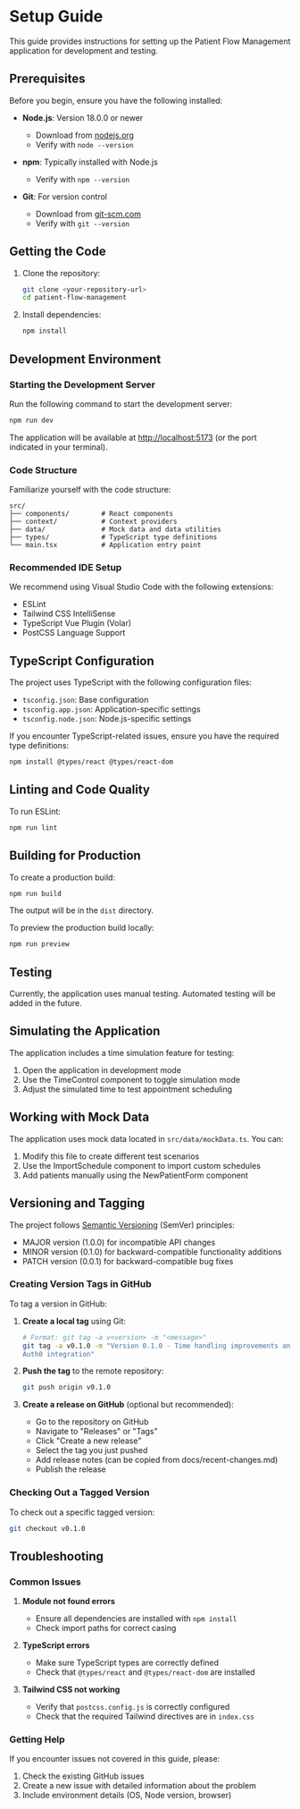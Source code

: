 # Setup Guide

This guide provides instructions for setting up the Patient Flow
Management application for development and testing.

## Prerequisites

Before you begin, ensure you have the following installed:

- **Node.js**: Version 18.0.0 or newer
  - Download from [nodejs.org](https://nodejs.org/)
  - Verify with `node --version`

- **npm**: Typically installed with Node.js
  - Verify with `npm --version`

- **Git**: For version control
  - Download from [git-scm.com](https://git-scm.com/)
  - Verify with `git --version`

## Getting the Code

1. Clone the repository:

   ```bash
   git clone <your-repository-url>
   cd patient-flow-management
   ```

2. Install dependencies:

   ```bash
   npm install
   ```

## Development Environment

### Starting the Development Server

Run the following command to start the development server:

```bash
npm run dev
```

The application will be available at
[http://localhost:5173](http://localhost:5173) (or the port indicated in
your terminal).

### Code Structure

Familiarize yourself with the code structure:

```
src/
├── components/        # React components
├── context/           # Context providers
├── data/              # Mock data and data utilities
├── types/             # TypeScript type definitions
└── main.tsx           # Application entry point
```

### Recommended IDE Setup

We recommend using Visual Studio Code with the following extensions:

- ESLint
- Tailwind CSS IntelliSense
- TypeScript Vue Plugin (Volar)
- PostCSS Language Support

## TypeScript Configuration

The project uses TypeScript with the following configuration files:

- `tsconfig.json`: Base configuration
- `tsconfig.app.json`: Application-specific settings
- `tsconfig.node.json`: Node.js-specific settings

If you encounter TypeScript-related issues, ensure you have the required
type definitions:

```bash
npm install @types/react @types/react-dom
```

## Linting and Code Quality

To run ESLint:

```bash
npm run lint
```

## Building for Production

To create a production build:

```bash
npm run build
```

The output will be in the `dist` directory.

To preview the production build locally:

```bash
npm run preview
```

## Testing

Currently, the application uses manual testing. Automated testing will be
added in the future.

## Simulating the Application

The application includes a time simulation feature for testing:

1. Open the application in development mode
2. Use the TimeControl component to toggle simulation mode
3. Adjust the simulated time to test appointment scheduling

## Working with Mock Data

The application uses mock data located in `src/data/mockData.ts`. You can:

1. Modify this file to create different test scenarios
2. Use the ImportSchedule component to import custom schedules
3. Add patients manually using the NewPatientForm component

## Versioning and Tagging

The project follows [Semantic Versioning](https://semver.org/) (SemVer)
principles:

- MAJOR version (1.0.0) for incompatible API changes
- MINOR version (0.1.0) for backward-compatible functionality additions
- PATCH version (0.0.1) for backward-compatible bug fixes

### Creating Version Tags in GitHub

To tag a version in GitHub:

1. **Create a local tag** using Git:

   ```bash
   # Format: git tag -a v<version> -m "<message>"
   git tag -a v0.1.0 -m "Version 0.1.0 - Time handling improvements and
   Auth0 integration"
   ```

2. **Push the tag** to the remote repository:

   ```bash
   git push origin v0.1.0
   ```

3. **Create a release on GitHub** (optional but recommended):
   - Go to the repository on GitHub
   - Navigate to "Releases" or "Tags"
   - Click "Create a new release"
   - Select the tag you just pushed
   - Add release notes (can be copied from docs/recent-changes.md)
   - Publish the release

### Checking Out a Tagged Version

To check out a specific tagged version:

```bash
git checkout v0.1.0
```

## Troubleshooting

### Common Issues

1. **Module not found errors**
   - Ensure all dependencies are installed with `npm install`
   - Check import paths for correct casing

2. **TypeScript errors**
   - Make sure TypeScript types are correctly defined
   - Check that `@types/react` and `@types/react-dom` are installed

3. **Tailwind CSS not working**
   - Verify that `postcss.config.js` is correctly configured
   - Check that the required Tailwind directives are in `index.css`

### Getting Help

If you encounter issues not covered in this guide, please:

1. Check the existing GitHub issues
2. Create a new issue with detailed information about the problem
3. Include environment details (OS, Node version, browser)
